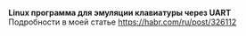 <b>Linux программа для эмуляции клавиатуры через UART</b><br>
Подробности в моей статье https://habr.com/ru/post/326112 <br>
